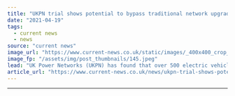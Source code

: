 ```yaml
---
title: "UKPN trial shows potential to bypass traditional network upgrades for thousands of EV connections"
date: "2021-04-19"
tags: 
  - current news
  - news
source: "current news"
image_url: "https://www.current-news.co.uk/static/images/_400x400_crop_center-center/EV-charging-image-UKPN.jpeg"
image_fp: "/assets/img/post_thumbnails/145.jpeg"
lead: "​UK Power Networks (UKPN) has found that over 500 electric vehicle (EV) chargers could be connected around a single electricity substation using state-of-the-art technology over building new cables or substations."
article_url: "https://www.current-news.co.uk/news/ukpn-trial-shows-potential-to-bypass-traditional-network-upgrades-for-thousands-of-ev-connections?utm_source=rss-feeds&utm_medium=rss&utm_campaign=rss"
---
```


---
